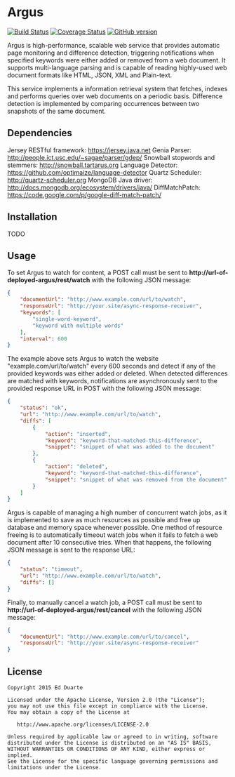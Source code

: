 # Argus

[![Build Status](https://travis-ci.org/edduarte/argus.svg?branch=master)](https://travis-ci.org/edduarte/argus)
[![Coverage Status](https://img.shields.io/coveralls/edduarte/argus.svg)](https://coveralls.io/r/edduarte/argus)
[![GitHub version](https://badge.fury.io/gh/edduarte%2Fargus.svg)](http://badge.fury.io/gh/edduarte%2Fargus)

Argus is high-performance, scalable web service that provides automatic page monitoring and difference detection, triggering notifications when specified keywords were either added or removed from a web document. It supports multi-language parsing and is capable of reading highly-used web document formats like HTML, JSON, XML and Plain-text.

This service implements a information retrieval system that fetches, indexes and performs queries over web documents on a periodic basis. Difference detection is implemented by comparing occurrences between two snapshots of the same document.


## Dependencies

Jersey RESTful framework: https://jersey.java.net
Genia Parser: http://people.ict.usc.edu/~sagae/parser/gdep/
Snowball stopwords and stemmers: http://snowball.tartarus.org
Language Detector: https://github.com/optimaize/language-detector
Quartz Scheduler: http://quartz-scheduler.org
MongoDB Java driver: http://docs.mongodb.org/ecosystem/drivers/java/
DiffMatchPatch: https://code.google.com/p/google-diff-match-patch/


## Installation

TODO


## Usage

To set Argus to watch for content, a POST call must be sent to **http://url-of-deployed-argus/rest/watch** with the following JSON message:
```json
{
    "documentUrl": "http://www.example.com/url/to/watch",
    "responseUrl": "http://your.site/async-response-receiver",
    "keywords": [
        "single-word-keyword",
        "keyword with multiple words"
    ],
    "interval": 600
}
```
The example above sets Argus to watch the website "example.com/url/to/watch" every 600 seconds and detect if any of the provided keywords was either added or deleted. When detected differences are matched with keywords, notifications are asynchronously sent to the provided response URL in POST with the following JSON message:
```json
{
    "status": "ok",
    "url": "http://www.example.com/url/to/watch",
    "diffs": [
        {
            "action": "inserted",
            "keyword": "keyword-that-matched-this-difference",
            "snippet": "snippet of what was added to the document"
        },
        {
            "action": "deleted",
            "keyword": "keyword-that-matched-this-difference",
            "snippet": "snippet of what was removed from the document"
        }
    ]
}
```
Argus is capable of managing a high number of concurrent watch jobs, as it is implemented to save as much resources as possible and free up database and memory space whenever possible. One method of resource freeing is to automatically timeout watch jobs when it fails to fetch a web document after 10 consecutive tries. When that happens, the following JSON message is sent to the response URL:
```json
{
    "status": "timeout",
    "url": "http://www.example.com/url/to/watch",
    "diffs": []
}
```
Finally, to manually cancel a watch job, a POST call must be sent to **http://url-of-deployed-argus/rest/cancel** with the following JSON message:
```json
{
    "documentUrl": "http://www.example.com/url/to/cancel",
    "responseUrl": "http://your.site/async-response-receiver"
}
```


## License

    Copyright 2015 Ed Duarte

    Licensed under the Apache License, Version 2.0 (the "License");
    you may not use this file except in compliance with the License.
    You may obtain a copy of the License at

       http://www.apache.org/licenses/LICENSE-2.0

    Unless required by applicable law or agreed to in writing, software
    distributed under the License is distributed on an "AS IS" BASIS,
    WITHOUT WARRANTIES OR CONDITIONS OF ANY KIND, either express or implied.
    See the License for the specific language governing permissions and
    limitations under the License.

